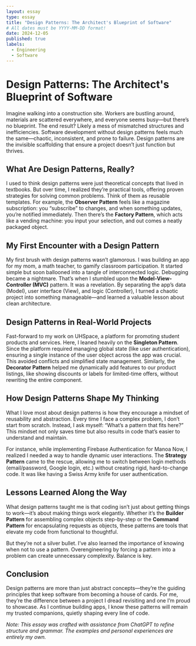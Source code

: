 ```yaml
---
layout: essay
type: essay
title: "Design Patterns: The Architect's Blueprint of Software"
# All dates must be YYYY-MM-DD format!
date: 2024-12-05
published: true
labels:
  - Engineering
  - Software
---
```

<h1>Design Patterns: The Architect's Blueprint of Software</h1>

<p>Imagine walking into a construction site. Workers are bustling around, materials are scattered everywhere, and everyone seems busy—but there’s no blueprint. The end result? Likely a mess of mismatched structures and inefficiencies. Software development without design patterns feels much the same—chaotic, inconsistent, and prone to failure. Design patterns are the invisible scaffolding that ensure a project doesn’t just function but thrives.</p>

<h2>What Are Design Patterns, Really?</h2>
<p>I used to think design patterns were just theoretical concepts that lived in textbooks. But over time, I realized they’re practical tools, offering proven strategies for solving common problems. Think of them as reusable templates. For example, the <strong>Observer Pattern</strong> feels like a magazine subscription: you “subscribe” to changes, and when something updates, you’re notified immediately. Then there’s the <strong>Factory Pattern</strong>, which acts like a vending machine: you input your selection, and out comes a neatly packaged object.</p>

<h2>My First Encounter with a Design Pattern</h2>
<p>My first brush with design patterns wasn’t glamorous. I was building an app for my mom, a math teacher, to gamify classroom participation. It started simple but soon ballooned into a tangle of interconnected logic. Debugging became a nightmare. That’s when I stumbled upon the <strong>Model-View-Controller (MVC)</strong> pattern. It was a revelation. By separating the app’s data (Model), user interface (View), and logic (Controller), I turned a chaotic project into something manageable—and learned a valuable lesson about clean architecture.</p>

<h2>Design Patterns in Real-World Projects</h2>
<p>Fast-forward to my work on UHSpace, a platform for promoting student products and services. Here, I leaned heavily on the <strong>Singleton Pattern</strong>. Since the platform required managing global state (like user authentication), ensuring a single instance of the user object across the app was crucial. This avoided conflicts and simplified state management. Similarly, the <strong>Decorator Pattern</strong> helped me dynamically add features to our product listings, like showing discounts or labels for limited-time offers, without rewriting the entire component.</p>

<h2>How Design Patterns Shape My Thinking</h2>
<p>What I love most about design patterns is how they encourage a mindset of reusability and abstraction. Every time I face a complex problem, I don’t start from scratch. Instead, I ask myself: “What’s a pattern that fits here?” This mindset not only saves time but also results in code that’s easier to understand and maintain.</p>
<p>For instance, while implementing Firebase Authentication for Manoa Now, I realized I needed a way to handle dynamic user interactions. The <strong>Strategy Pattern</strong> came to the rescue, allowing me to switch between login methods (email/password, Google login, etc.) without creating rigid, hard-to-change code. It was like having a Swiss Army knife for user authentication.</p>

<h2>Lessons Learned Along the Way</h2>
<p>What design patterns taught me is that coding isn’t just about getting things to work—it’s about making things work elegantly. Whether it’s the <strong>Builder Pattern</strong> for assembling complex objects step-by-step or the <strong>Command Pattern</strong> for encapsulating requests as objects, these patterns are tools that elevate my code from functional to thoughtful.</p>
<p>But they’re not a silver bullet. I’ve also learned the importance of knowing when not to use a pattern. Overengineering by forcing a pattern into a problem can create unnecessary complexity. Balance is key.</p>

<h2>Conclusion</h2>
<p>Design patterns are more than just abstract concepts—they’re the guiding principles that keep software from becoming a house of cards. For me, they’re the difference between a project I dread revisiting and one I’m proud to showcase. As I continue building apps, I know these patterns will remain my trusted companions, quietly shaping every line of code.</p>

<p><em>Note: This essay was crafted with assistance from ChatGPT to refine structure and grammar. The examples and personal experiences are entirely my own.</em></p>
